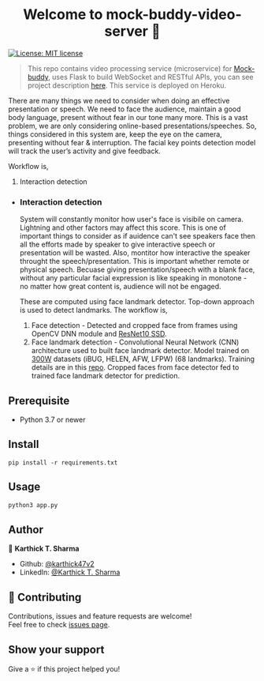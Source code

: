 <h1 align="center">Welcome to mock-buddy-video-server 👋</h1>

<p> 
  <a href="#" target="_blank">
    <img alt="License: MIT license" src="https://img.shields.io/badge/License-MIT license-yellow.svg" />
  </a>
</p>

> This repo contains video processing service (microservice) for [Mock-buddy](https://github.com/Karthick47v2/mock-buddy), uses Flask to build WebSocket and RESTful APIs, you can see project description [here](https://github.com/Karthick47v2/mock-buddy). This service is deployed on Heroku.

There are many things we need to consider when doing an effective presentation or speech. We need to face the audience, maintain a good body language, present without fear in our tone many more. This is a vast problem, we are only considering online-based presentations/speeches. So, things considered in this system are, keep the eye on the camera, presenting without fear & interruption. The facial key points detection model will track the user’s activity and give feedback.

Workflow is,

1. Interaction detection

- ### Interaction detection

  System will constantly monitor how user's face is visibile on camera. Lightning and other factors may affect this score. This is one of important things to consider as if auidence can't see speakers face then all the efforts made by speaker to give interactive speech or presentation will be wasted. Also, montitor how interactive the speaker throught the speech/presentation. This is important whether remote or physical speech. Becuase giving presentation/speech with a blank face, without any particular facial expression is like speaking in monotone - no matter how great content is, audience will not be engaged.

  These are computed using face landmark detector. Top-down approach is used to detect landmarks. The workflow is,

  1. Face detection - Detected and cropped face from frames using OpenCV DNN module and [ResNet10 SSD](https://github.com/LZQthePlane/Face-detection-base-on-ResnetSSD).
  2. Face landmark detection - Convolutional Neural Network (CNN) architecture used to built face landmark detector. Model trained on [300W](https://ibug.doc.ic.ac.uk/resources/300-W/) datasets (iBUG, HELEN, AFW, LFPW) (68 landmarks). Training details are in this [repo](https://github.com/Karthick47v2/face-landmark-detector). Cropped faces from face detector fed to trained face landmark detector for prediction.

## Prerequisite

- Python 3.7 or newer

## Install

```
pip install -r requirements.txt
```

## Usage

```sh
python3 app.py
```

## Author

👤 **Karthick T. Sharma**

- Github: [@karthick47v2](https://github.com/karthick47v2)
- LinkedIn: [@Karthick T. Sharma](https://linkedin.com/in/Karthick47)

## 🤝 Contributing

Contributions, issues and feature requests are welcome!<br />Feel free to check [issues page](https://github.com/Karthick47v2/mock-buddy-server/issues).

## Show your support

Give a ⭐️ if this project helped you!
